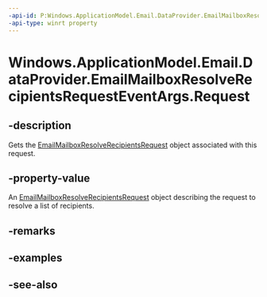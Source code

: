 ```yaml
---
-api-id: P:Windows.ApplicationModel.Email.DataProvider.EmailMailboxResolveRecipientsRequestEventArgs.Request
-api-type: winrt property
---
```


<!-- Property syntax
public Windows.ApplicationModel.Email.DataProvider.EmailMailboxResolveRecipientsRequest Request { get; }
-->

# Windows.ApplicationModel.Email.DataProvider.EmailMailboxResolveRecipientsRequestEventArgs.Request

## -description
Gets the [EmailMailboxResolveRecipientsRequest](emailmailboxresolverecipientsrequest.md) object associated with this request.

## -property-value
An [EmailMailboxResolveRecipientsRequest](emailmailboxresolverecipientsrequest.md) object describing the request to resolve a list of recipients.

## -remarks

## -examples

## -see-also
